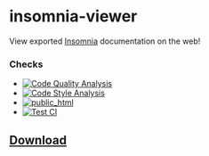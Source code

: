 # insomnia-viewer
View exported [Insomnia](insomnia.rest) documentation on the web!

### Checks
* [![Code Quality Analysis](https://github.com/JoshMerlino/insomnia-viewer/actions/workflows/code-quality-analysis.yml/badge.svg)](https://github.com/JoshMerlino/insomnia-viewer/actions/workflows/code-quality-analysis.yml)
* [![Code Style Analysis](https://github.com/JoshMerlino/insomnia-viewer/actions/workflows/code-style-analysis.yml/badge.svg)](https://github.com/JoshMerlino/insomnia-viewer/actions/workflows/code-style-analysis.yml)
* [![public_html](https://github.com/JoshMerlino/insomnia-viewer/actions/workflows/public-html.yml/badge.svg)](https://github.com/JoshMerlino/insomnia-viewer/actions/workflows/public-html.yml)
* [![Test CI](https://github.com/JoshMerlino/insomnia-viewer/actions/workflows/test-ci.yml/badge.svg)](https://github.com/JoshMerlino/insomnia-viewer/actions/workflows/test-ci.yml)

## [Download](https://github.com/JoshMerlino/insomnia-viewer/archive/refs/heads/site.zip)